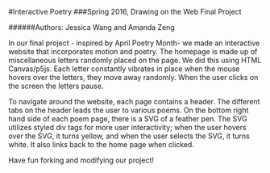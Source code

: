 #Interactive Poetry
###Spring 2016, Drawing on the Web Final Project

######Authors: Jessica Wang and Amanda Zeng

In our final project - inspired by April Poetry Month- we made an interactive website that
incorporates motion and poetry. The homepage is made up of miscellaneous letters randomly placed on the page. We did this using HTML Canvas/p5js. Each letter constantly vibrates in place when the mouse hovers over the letters, they move away randomly. When the user clicks on the screen the letters pause.

To navigate around the website, each page contains a header. The different tabs on the header leads the user to various poems. On the bottom right hand side of each poem page, there is a SVG of a feather pen. The SVG utilizes styled div tags for more user interactivity; when the user hovers over the SVG, it turns yellow, and when the user selects the SVG, it turns white. It also links back to the home page when clicked.

Have fun forking and modifying our project!
